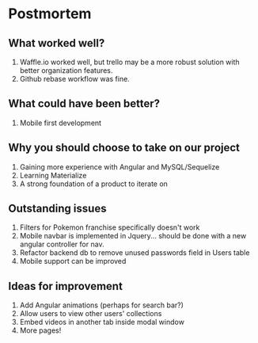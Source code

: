 # Postmortem

## What worked well?
1. Waffle.io worked well, but trello may be a more robust solution with better organization features.
2. Github rebase workflow was fine.

## What could have been better?
1. Mobile first development

## Why you should choose to take on our project
1. Gaining more experience with Angular and MySQL/Sequelize
2. Learning Materialize
3. A strong foundation of a product to iterate on

## Outstanding issues
1. Filters for Pokemon franchise specifically doesn't work
2. Mobile navbar is implemented in Jquery... should be done with a new angular controller for nav.
3. Refactor backend db to remove unused passwords field in Users table
4. Mobile support can be improved

## Ideas for improvement
1. Add Angular animations (perhaps for search bar?)
2. Allow users to view other users' collections
3. Embed videos in another tab inside modal window
4. More pages!
